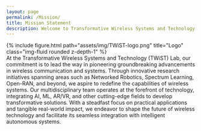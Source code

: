 ```yaml
---
layout: page
permalink: /Mission/
title: Mission Statement
description: Welcome to Transformative Wireless Systems and Technology (TWiST) Lab at UT Arlington. We are on a mission of shaping the future of wireless technology.
---
```


<div class="row justify-content-sm-center">
<div class="col-sm-2 mt-3 mt-md-0">
    {% include figure.html path="assets/img/TWiST-logo.png" title="Logo" class="img-fluid rounded z-depth-1" %}
    </div>
    <div class="col-sm-10 mt-3 mt-md-0">
At the Transformative Wireless Systems and Technology (TWiST) Lab, our commitment is to lead the way in pioneering groundbreaking advancements in wireless communication and systems. Through innovative research initiatives spanning areas such as Networked Robotics, Spectrum Learning, Open-RAN, and beyond, we aspire to redefine the capabilities of wireless systems. Our multidisciplinary team operates at the forefront of technology, integrating AI, ML, AR/VR, and other cutting-edge fields to develop transformative solutions. With a steadfast focus on practical applications and tangible real-world impact, we endeavor to shape the future of wireless technology and facilitate its seamless integration with intelligent autonomous systems.
      </div>
</div>
